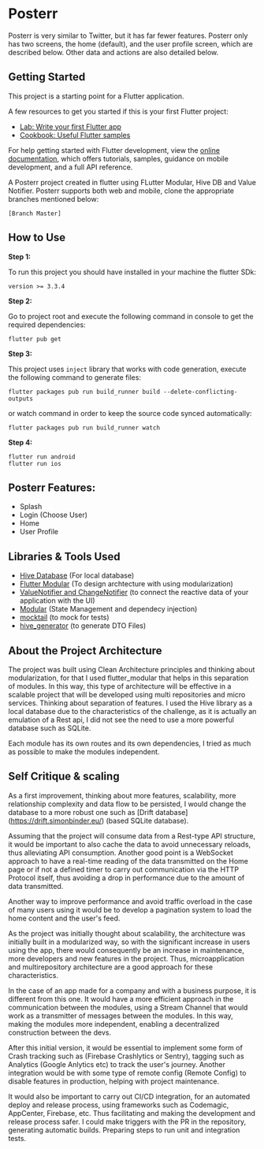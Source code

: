 # Posterr

Posterr is very similar to Twitter, but it has far fewer
features.
Posterr only has two screens, the home (default), and the user profile screen, which
are described below. Other data and actions are also detailed below.

## Getting Started

This project is a starting point for a Flutter application.

A few resources to get you started if this is your first Flutter project:

- [Lab: Write your first Flutter app](https://docs.flutter.dev/get-started/codelab)
- [Cookbook: Useful Flutter samples](https://docs.flutter.dev/cookbook)

For help getting started with Flutter development, view the
[online documentation](https://docs.flutter.dev/), which offers tutorials,
samples, guidance on mobile development, and a full API reference.


A Posterr project created in flutter using FLutter Modular, Hive DB and Value Notifier. Posterr supports both web and mobile, clone the appropriate branches mentioned below:
```
[Branch Master]
```

## How to Use 

**Step 1:**

To run this project you should have installed in your machine the flutter SDk:
```
version >= 3.3.4
```

**Step 2:**

Go to project root and execute the following command in console to get the required dependencies: 

```
flutter pub get 
```

**Step 3:**

This project uses `inject` library that works with code generation, execute the following command to generate files:

```
flutter packages pub run build_runner build --delete-conflicting-outputs
```

or watch command in order to keep the source code synced automatically:

```
flutter packages pub run build_runner watch
```

**Step 4:**
```
flutter run android
flutter run ios
```

## Posterr Features:
* Splash
* Login (Choose User)
* Home
* User Profile

## Libraries & Tools Used

* [Hive Database](https://github.com/hivedb/hive) (For local database)
* [Flutter Modular](https://pub.dev/packages/flutter_modular) (To design archtecture with using modularization)
* [ValueNotifier and ChangeNotifier](https://pub.dev/packages/flutter_modular) (to connect the reactive data of your application with the UI)
* [Modular](https://pub.dev/packages/flutter_modular) (State Management and dependecy injection)
* [mocktail](https://pub.dev/packages/mocktail) (to mock for tests)
* [hive_generator](https://pub.dev/packages/hive_generator) (to generate DTO Files)


## About the Project Architecture

The project was built using Clean Architecture principles and thinking about modularization, for that I used flutter_modular that helps in this separation of modules. In this way, this type of architecture will be effective in a scalable project that will be developed using multi repositories and micro services. Thinking about separation of features.
I used the Hive library as a local database due to the characteristics of the challenge, as it is actually an emulation of a Rest api, I did not see the need to use a more powerful database such as SQLite.

Each module has its own routes and its own dependencies, I tried as much as possible to make the modules independent.

## Self Critique & scaling

As a first improvement, thinking about more features, scalability, more relationship complexity and data flow to be persisted, I would change the database to a more robust one such as [Drift database] (https://drift.simonbinder.eu/) (based SQLite database).

Assuming that the project will consume data from a Rest-type API structure, it would be important to also cache the data to avoid unnecessary reloads, thus alleviating API consumption. Another good point is a WebSocket approach to have a real-time reading of the data transmitted on the Home page or if not a defined timer to carry out communication via the HTTP Protocol itself, thus avoiding a drop in performance due to the amount of data transmitted.

Another way to improve performance and avoid traffic overload in the case of many users using it would be to develop a pagination system to load the home content and the user's feed.

As the project was initially thought about scalability, the architecture was initially built in a modularized way, so with the significant increase in users using the app, there would consequently be an increase in maintenance, more developers and new features in the project. Thus, microapplication and multirepository architecture are a good approach for these characteristics.

In the case of an app made for a company and with a business purpose, it is different from this one. It would have a more efficient approach in the communication between the modules, using a Stream Channel that would work as a transmitter of messages between the modules. In this way, making the modules more independent, enabling a decentralized construction between the devs.

After this initial version, it would be essential to implement some form of Crash tracking such as (Firebase Crashlytics or Sentry), tagging such as Analytics (Google Anlytics etc) to track the user's journey. Another integration would be with some type of remote config (Remote Config) to disable features in production, helping with project maintenance.

It would also be important to carry out CI/CD integration, for an automated deploy and release process, using frameworks such as Codemagic, AppCenter, Firebase, etc. Thus facilitating and making the development and release process safer. I could make triggers with the PR in the repository, generating automatic builds.
Preparing steps to run unit and integration tests.



